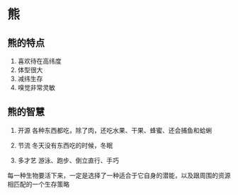 # 熊

## 熊的特点

1. 喜欢待在高纬度
2. 体型很大
3. 减纬生存
4. 嗅觉非常灵敏

## 熊的智慧

1. 开源
各种东西都吃，除了肉，还吃水果、干果、蜂蜜、还会捕鱼和蛤蜊

2. 节流
冬天没有东西吃的时候，冬眠

3. 多才艺
游泳、跑步、倒立直行、手巧

每一种生物要活下来，一定是选择了一种适合于它自身的潜能，以及跟周围的资源相匹配的一个生存策略

